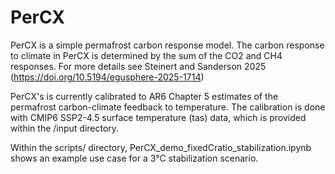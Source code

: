 # PerCX
PerCX is a simple permafrost carbon response model. The carbon response to climate in PerCX is determined by the sum of the CO2 and CH4 responses. For more details see Steinert and Sanderson 2025 (https://doi.org/10.5194/egusphere-2025-1714)

PerCX's is currently calibrated to AR6 Chapter 5 estimates of the permafrost carbon-climate feedback to temperature. The calibration is done with CMIP6 SSP2-4.5 surface temperature (tas) data, which is provided within the /input directory.

Within the scripts/ directory, PerCX_demo_fixedCratio_stabilization.ipynb shows an example use case for a 3°C stabilization scenario.
